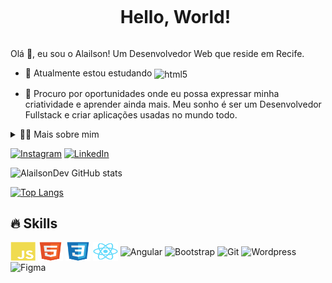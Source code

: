 <!--título-->
<div id="user-content-toc">
  <ul align="center">
    <summary><h1 style="display: inline-block">Hello, World!</h1></summary>
</div>

<!-- Presentation -->
<p>
  Olá 👋, eu sou o Alailson! Um Desenvolvedor Web que reside em Recife.

  - 🌱 Atualmente estou estudando <img align="center" alt="html5" src="https://img.shields.io/badge/angular-ff0000?style=for-the-badge&logo=angular&logoColor=white" />

  - 🔭 Procuro por oportunidades onde eu possa expressar minha criatividade e aprender ainda mais. Meu sonho é ser um Desenvolvedor Fullstack e criar aplicações usadas no mundo todo.
</p>

<!-- Dropdown -->
<details>
  <summary>👨‍💻 Mais sobre mim</summary>

  - 💬 Sou de Recife, Pernambuco. Tenho inglês avançado e experiência com os frameworks React e Angular.

  - ⚡ Gosto de de ler livros sobre mundos fantásticos, terror, investigação. Também gosto de mangás, jogar video game, ouvir músicas e podcasts e qualquer outro tipo de atividade que eu possa usar a criatividade \o/
</details>

<!-- Links -->
[![Instagram](https://img.shields.io/badge/Instagram-E4405F?style=for-the-badge&logo=instagram&logoColor=white)](https://www.instagram.com/alailsonbcsilva/)
[![LinkedIn](https://img.shields.io/badge/LinkedIn-0077B5?style=for-the-badge&logo=linkedin&logoColor=white)](https://www.linkedin.com/in/alailsonbarbosa/)


<!-- GithubStats -->

  
![AlailsonDev GitHub stats](https://github-readme-stats.vercel.app/api?username=AlailsonDev&show_icons=true&theme=radical)


[![Top Langs](https://github-readme-stats.vercel.app/api/top-langs/?username=AlailsonDev&layout=donut)](https://github.com/AlailsonDev/github-readme-stats)



<!-- Portfolio -->


<!-- GIF -->


## 🔥 Skills
<!-- Skills: Programming Languages -->
  <div style="flex-basis: 48%;">
    <img align="center" alt="Js" height="30" width="40" src="https://raw.githubusercontent.com/devicons/devicon/master/icons/javascript/javascript-plain.svg">
    <img align="center" alt="HTML" height="30" width="40" src="https://raw.githubusercontent.com/devicons/devicon/master/icons/html5/html5-original.svg">
    <img align="center" alt="CSS" height="30" width="40" src="https://raw.githubusercontent.com/devicons/devicon/master/icons/css3/css3-original.svg">
    <img align="center" alt="React" height="30" width="40" src="https://raw.githubusercontent.com/devicons/devicon/master/icons/react/react-original.svg">
    <img align="center" alt="Angular" height="30" width="40" src="https://cdn.jsdelivr.net/gh/devicons/devicon/icons/angular/angular-original.svg">
    <img align="center" alt="Bootstrap" height="30" width="40" src="https://cdn.jsdelivr.net/gh/devicons/devicon/icons/bootstrap/bootstrap-original.svg">
    <img align="center" alt="Git" height="30" width="40" src="https://cdn.jsdelivr.net/gh/devicons/devicon/icons/git/git-original.svg">
    <img align="center" alt="Wordpress" height="30" width="40" src="https://cdn.jsdelivr.net/gh/devicons/devicon/icons/wordpress/wordpress-original.svg">
    <img align="center" alt="Figma" height="30" width="40" src="https://cdn.jsdelivr.net/gh/devicons/devicon/icons/figma/figma-original.svg">
  </div>


  
  <!-- Skills: Tools & Frameworks -->
  
  
  <!-- Skills: Libraries -->
  
